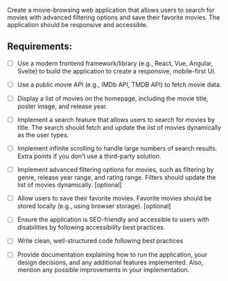 Create a movie-browsing web application that allows users to search for movies with advanced filtering options and save their favorite movies. The application should be responsive and accessible.

## Requirements:

- [ ] Use a modern frontend framework/library (e.g., React, Vue, Angular, Svelte) to build the application to create a responsive, mobile-first UI.

- [ ] Use a public movie API (e.g., IMDb API, TMDB API) to fetch movie data.

- [ ] Display a list of movies on the homepage, including the movie title, poster image, and release year.

- [ ] Implement a search feature that allows users to search for movies by title. The search should fetch and update the list of movies dynamically as the user types.

- [ ] Implement infinite scrolling to handle large numbers of search results. Extra points if you don’t use a third-party solution.

- [ ] Implement advanced filtering options for movies, such as filtering by genre, release year range, and rating range. Filters should update the list of movies dynamically. [optional]

- [ ] Allow users to save their favorite movies. Favorite movies should be stored locally (e.g., using browser storage). [optional]

- [ ] Ensure the application is SEO-friendly and accessible to users with disabilities by following accessibility best practices.

- [ ] Write clean, well-structured code following best practices

- [ ] Provide documentation explaining how to run the application, your design decisions, and any additional features implemented. Also, mention any possible improvements in your implementation.
